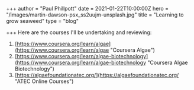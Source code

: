 +++
author = "Paul Phillpott"
date = 2021-01-22T10:00:00Z
hero = "/images/martin-dawson-psx_ss2uujm-unsplash.jpg"
title = "Learning to grow seaweed"
type = "blog"

+++
Here are the courses I'll be undertaking and reviewing:

1. [https://www.coursera.org/learn/algae](https://www.coursera.org/learn/algae "Coursera Algae")
2. [https://www.coursera.org/learn/algae-biotechnology](https://www.coursera.org/learn/algae-biotechnology "Coursera Algae Biotechnology")
3. [https://algaefoundationatec.org/](https://algaefoundationatec.org/ "ATEC Online Courses")